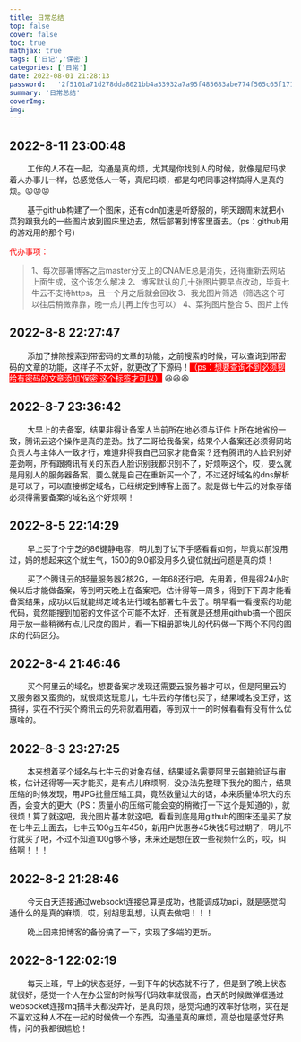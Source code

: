 ```yaml
---
title: 日常总结
top: false
cover: false
toc: true
mathjax: true
tags: ['日记','保密']
categories: ['日常']
date: 2022-08-01 21:28:13
password:	'2f5101a71d278dda8021bb4a33932a7a95f485683abe774f565c65f171f001f7'
summary: '日常总结'
coverImg:
img: 
---
```


## 2022-8-11 23:00:48
<p style="text-indent:32px;">工作的人不在一起，沟通是真的烦，尤其是你找别人的时候，就像是尼玛求着人办事儿一样，总感觉低人一等，真尼玛烦，都是勾吧同事这样搞得人是真的烦。😡😡😡</p>
<p style="text-indent:32px;">基于github构建了一个图床，还有cdn加速是听舒服的，明天跟周末就把小菜狗跟我允的一些图片放到图床里边去，然后部署到博客里面去。（ps：github用的游戏用的那个号)</p>

<font color="red">代办事项：</font>

> 1、每次部署博客之后master分支上的CNAME总是消失，还得重新去网站上面生成，这个该怎么解决
> 2、博客默认的几十张图片要早点改动，毕竟七牛云不支持https，且一个月之后就会回收
> 3、我允图片筛选（筛选这个可以往后稍微靠靠，晚一点儿再上传也可以）
> 4、菜狗图片整合
> 5、图片上传

## 2022-8-8 22:27:47
<p style="text-indent:32px;">添加了排除搜索到带密码的文章的功能，之前搜索的时候，可以查询到带密码的文章的功能，这样子不太好，就更改了下源码！<span style="background:red;color:white;">（ps：想要查询不到必须要给有密码的文章添加‘保密’这个标签才可以）</span>	😆😆😆</p>

## 2022-8-7 23:36:42
<p style="text-indent:32px;">大早上的去备案，结果非得让备案人当前所在地必须与证件上所在地省份一致，腾讯云这个操作是真的差劲。找了二哥给我备案，结果个人备案还必须得网站负责人与主体人一致才行，难道非得我自己回家才能备案？还有腾讯的人脸识别好差劲啊，所有跟腾讯有关的东西人脸识别我都识别不了，好烦啊这个，哎，要么就是用别人的服务器备案，要么就是自己在重新买一个了，不过还好域名的dns解析是可以了，可以直接绑定域名，已经绑定到博客上面了。就是做七牛云的对象存储必须得需要备案的域名这个好烦啊！</p>

## 2022-8-5 22:14:29
<p style="text-indent:32px;">早上买了个宁芝的86键静电容，明儿到了试下手感看看如何，毕竟以前没用过，妈的想起来这个就生气，1500的9.0都没用多久键位就出问题是真的烦！</p>
<p style="text-indent:32px;">买了个腾讯云的轻量服务器2核2G，一年68还行吧，先用着，但是得24小时候以后才能做备案，等到明天晚上在备案吧，估计得等一周多，得到下下周才能看备案结果，成功以后就能绑定域名进行域名部署七牛云了。明早看一看搜索的功能代码，竟然能搜到加密的文件这个可能不太好，还有就是还想用github搞一个图床用于放一些稍微有点儿尺度的图片，看一下相册那块儿的代码做一下两个不同的图床的代码区分。</p>

## 2022-8-4 21:46:46
<p style="text-indent:32px;">买个阿里云的域名，想要备案才发现还需要云服务器才可以，但是阿里云的又服务器又蛮贵的，就很烦这玩意儿，七牛云的存储也买了，结果域名没正好，这搞得，实在不行买个腾讯云的先将就着用着，等到双十一的时候看看有没有什么优惠啥的。</p>

## 2022-8-3 23:27:25
<p style="text-indent:32px;">本来想着买个域名与七牛云的对象存储，结果域名需要阿里云邮箱验证与审核，估计还得等一天才能买，是有点儿麻烦啊，没办法先整理下我允的图片，结果压缩的时候发现，用JPG批量压缩工具，竟然数量过大的话，本来质量体积大的东西，会变大的更大（PS：质量小的压缩可能会变的稍微打一下这个是知道的），就很烦！算了就这吧，我允图片基本就这吧，看看到底是用github的图床还是买了放在七牛云上面去，七牛云100g五年450，新用户优惠券45块钱5号过期了，明儿不行就买了吧，不过不知道100g够不够，未来还是想在放一些视频什么的，哎，纠结啊！！！</p>

## 2022-8-2 21:28:46
<p style="text-indent:32px;">今天白天连接通过websockt连接总算是成功，也能调成功api，就是感觉沟通什么的是真的麻烦，哎，别胡思乱想，认真去做吧！！！</p>
<p style="text-indent:32px;">晚上回来把博客的备份搞了一下，实现了多端的更新。</p>

## 2022-8-1 22:02:19
<p style="text-indent:32px;">每天上班，早上的状态挺好，一到下午的状态就不行了，但是到了晚上状态就很好，感觉一个人在办公室的时候写代码效率就很高，白天的时候做弹框通过websocket连接mq搞半天都没弄好，是真的烦，感觉沟通的效率好低啊，实在是不喜欢这种人不在一起的时候做一个东西，沟通是真的麻烦，高总也是感觉好热情，问的我都很尴尬！</p>

